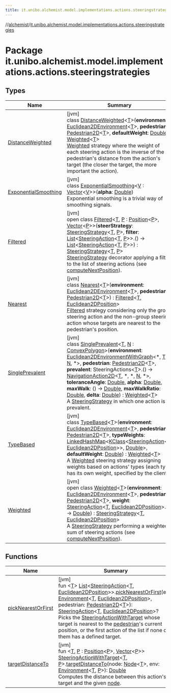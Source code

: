 ```yaml
---
title: it.unibo.alchemist.model.implementations.actions.steeringstrategies
---
```

//[alchemist](../../index.html)/[it.unibo.alchemist.model.implementations.actions.steeringstrategies](index.html)



# Package it.unibo.alchemist.model.implementations.actions.steeringstrategies



## Types


| Name | Summary |
|---|---|
| [DistanceWeighted](-distance-weighted/index.html) | [jvm]<br>class [DistanceWeighted](-distance-weighted/index.html)<[T](-distance-weighted/index.html)>(**environment**: [Euclidean2DEnvironment](../it.unibo.alchemist.model.interfaces.environments/-euclidean2-d-environment/index.html)<[T](-distance-weighted/index.html)>, **pedestrian**: [Pedestrian2D](../it.unibo.alchemist.model.interfaces/-pedestrian2-d/index.html)<[T](-distance-weighted/index.html)>, **defaultWeight**: [Double](https://kotlinlang.org/api/latest/jvm/stdlib/kotlin/-double/index.html)) : [Weighted](-weighted/index.html)<[T](-distance-weighted/index.html)> <br>[Weighted](-weighted/index.html) strategy where the weight of each steering action is the inverse of the pedestrian's distance from the action's target (the closer the target, the more important the action). |
| [ExponentialSmoothing](-exponential-smoothing/index.html) | [jvm]<br>class [ExponentialSmoothing](-exponential-smoothing/index.html)<[V](-exponential-smoothing/index.html) : [Vector](../it.unibo.alchemist.model.interfaces.geometry/-vector/index.html)<[V](-exponential-smoothing/index.html)>>(**alpha**: [Double](https://kotlinlang.org/api/latest/jvm/stdlib/kotlin/-double/index.html))<br>Exponential smoothing is a trivial way of smoothing signals. |
| [Filtered](-filtered/index.html) | [jvm]<br>open class [Filtered](-filtered/index.html)<[T](-filtered/index.html), [P](-filtered/index.html) : [Position](../it.unibo.alchemist.model.interfaces/-position/index.html)<[P](-filtered/index.html)>, [Vector](../it.unibo.alchemist.model.interfaces.geometry/-vector/index.html)<[P](-filtered/index.html)>>(**steerStrategy**: [SteeringStrategy](../it.unibo.alchemist.model.interfaces/-steering-strategy/index.html)<[T](-filtered/index.html), [P](-filtered/index.html)>, **filter**: [List](https://kotlinlang.org/api/latest/jvm/stdlib/kotlin.collections/-list/index.html)<[SteeringAction](../it.unibo.alchemist.model.interfaces/-steering-action/index.html)<[T](-filtered/index.html), [P](-filtered/index.html)>>.() -> [List](https://kotlinlang.org/api/latest/jvm/stdlib/kotlin.collections/-list/index.html)<[SteeringAction](../it.unibo.alchemist.model.interfaces/-steering-action/index.html)<[T](-filtered/index.html), [P](-filtered/index.html)>>) : [SteeringStrategy](../it.unibo.alchemist.model.interfaces/-steering-strategy/index.html)<[T](-filtered/index.html), [P](-filtered/index.html)> <br>[SteeringStrategy](../it.unibo.alchemist.model.interfaces/-steering-strategy/index.html) decorator applying a filter to the list of steering actions (see [computeNextPosition](-filtered/compute-next-position.html)). |
| [Nearest](-nearest/index.html) | [jvm]<br>class [Nearest](-nearest/index.html)<[T](-nearest/index.html)>(**environment**: [Euclidean2DEnvironment](../it.unibo.alchemist.model.interfaces.environments/-euclidean2-d-environment/index.html)<[T](-nearest/index.html)>, **pedestrian**: [Pedestrian2D](../it.unibo.alchemist.model.interfaces/-pedestrian2-d/index.html)<[T](-nearest/index.html)>) : [Filtered](-filtered/index.html)<[T](-nearest/index.html), [Euclidean2DPosition](../it.unibo.alchemist.model.implementations.positions/-euclidean2-d-position/index.html)> <br>[Filtered](-filtered/index.html) strategy considering only the group steering action and the non-group steering action whose targets are nearest to the pedestrian's position. |
| [SinglePrevalent](-single-prevalent/index.html) | [jvm]<br>class [SinglePrevalent](-single-prevalent/index.html)<[T](-single-prevalent/index.html), [N](-single-prevalent/index.html) : [ConvexPolygon](../it.unibo.alchemist.model.interfaces.geometry.euclidean2d/-convex-polygon/index.html)>(**environment**: [Euclidean2DEnvironmentWithGraph](../it.unibo.alchemist.model.interfaces.environments/-euclidean2-d-environment-with-graph/index.html)<*, [T](-single-prevalent/index.html), [N](-single-prevalent/index.html), *>, **pedestrian**: [Pedestrian2D](../it.unibo.alchemist.model.interfaces/-pedestrian2-d/index.html)<[T](-single-prevalent/index.html)>, **prevalent**: SteeringActions<[T](-single-prevalent/index.html)>.() -> [NavigationAction2D](../it.unibo.alchemist.model.interfaces/index.html#-517309547%2FClasslikes%2F-134779887)<[T](-single-prevalent/index.html), *, *, [N](-single-prevalent/index.html), *>, **toleranceAngle**: [Double](https://kotlinlang.org/api/latest/jvm/stdlib/kotlin/-double/index.html), **alpha**: [Double](https://kotlinlang.org/api/latest/jvm/stdlib/kotlin/-double/index.html), **maxWalk**: () -> [Double](https://kotlinlang.org/api/latest/jvm/stdlib/kotlin/-double/index.html), **maxWalkRatio**: [Double](https://kotlinlang.org/api/latest/jvm/stdlib/kotlin/-double/index.html), **delta**: [Double](https://kotlinlang.org/api/latest/jvm/stdlib/kotlin/-double/index.html)) : [Weighted](-weighted/index.html)<[T](-single-prevalent/index.html)> <br>A [SteeringStrategy](../it.unibo.alchemist.model.interfaces/-steering-strategy/index.html) in which one action is prevalent. |
| [TypeBased](-type-based/index.html) | [jvm]<br>class [TypeBased](-type-based/index.html)<[T](-type-based/index.html)>(**environment**: [Euclidean2DEnvironment](../it.unibo.alchemist.model.interfaces.environments/-euclidean2-d-environment/index.html)<[T](-type-based/index.html)>, **pedestrian**: [Pedestrian2D](../it.unibo.alchemist.model.interfaces/-pedestrian2-d/index.html)<[T](-type-based/index.html)>, **typeWeights**: [LinkedHashMap](https://kotlinlang.org/api/latest/jvm/stdlib/kotlin.collections/-linked-hash-map/index.html)<[KClass](https://kotlinlang.org/api/latest/jvm/stdlib/kotlin.reflect/-k-class/index.html)<[SteeringAction](../it.unibo.alchemist.model.interfaces/-steering-action/index.html)<[T](-type-based/index.html), [Euclidean2DPosition](../it.unibo.alchemist.model.implementations.positions/-euclidean2-d-position/index.html)>>, [Double](https://kotlinlang.org/api/latest/jvm/stdlib/kotlin/-double/index.html)>, **defaultWeight**: [Double](https://kotlinlang.org/api/latest/jvm/stdlib/kotlin/-double/index.html)) : [Weighted](-weighted/index.html)<[T](-type-based/index.html)> <br>A [Weighted](-weighted/index.html) steering strategy assigning weights based on actions' types (each type has its own weight, specified by the client). |
| [Weighted](-weighted/index.html) | [jvm]<br>open class [Weighted](-weighted/index.html)<[T](-weighted/index.html)>(**environment**: [Euclidean2DEnvironment](../it.unibo.alchemist.model.interfaces.environments/-euclidean2-d-environment/index.html)<[T](-weighted/index.html)>, **pedestrian**: [Pedestrian2D](../it.unibo.alchemist.model.interfaces/-pedestrian2-d/index.html)<[T](-weighted/index.html)>, **weight**: [SteeringAction](../it.unibo.alchemist.model.interfaces/-steering-action/index.html)<[T](-weighted/index.html), [Euclidean2DPosition](../it.unibo.alchemist.model.implementations.positions/-euclidean2-d-position/index.html)>.() -> [Double](https://kotlinlang.org/api/latest/jvm/stdlib/kotlin/-double/index.html)) : [SteeringStrategy](../it.unibo.alchemist.model.interfaces/-steering-strategy/index.html)<[T](-weighted/index.html), [Euclidean2DPosition](../it.unibo.alchemist.model.implementations.positions/-euclidean2-d-position/index.html)> <br>A [SteeringStrategy](../it.unibo.alchemist.model.interfaces/-steering-strategy/index.html) performing a weighted sum of steering actions (see [computeNextPosition](-weighted/compute-next-position.html)). |


## Functions


| Name | Summary |
|---|---|
| [pickNearestOrFirst](pick-nearest-or-first.html) | [jvm]<br>fun <[T](pick-nearest-or-first.html)> [List](https://kotlinlang.org/api/latest/jvm/stdlib/kotlin.collections/-list/index.html)<[SteeringAction](../it.unibo.alchemist.model.interfaces/-steering-action/index.html)<[T](pick-nearest-or-first.html), [Euclidean2DPosition](../it.unibo.alchemist.model.implementations.positions/-euclidean2-d-position/index.html)>>.[pickNearestOrFirst](pick-nearest-or-first.html)(env: [Environment](../it.unibo.alchemist.model.interfaces/-environment/index.html)<[T](pick-nearest-or-first.html), [Euclidean2DPosition](../it.unibo.alchemist.model.implementations.positions/-euclidean2-d-position/index.html)>, pedestrian: [Pedestrian2D](../it.unibo.alchemist.model.interfaces/-pedestrian2-d/index.html)<[T](pick-nearest-or-first.html)>): [SteeringAction](../it.unibo.alchemist.model.interfaces/-steering-action/index.html)<[T](pick-nearest-or-first.html), [Euclidean2DPosition](../it.unibo.alchemist.model.implementations.positions/-euclidean2-d-position/index.html)>?<br>Picks the [SteeringActionWithTarget](../it.unibo.alchemist.model.interfaces/-steering-action-with-target/index.html) whose target is nearest to the [pedestrian](pick-nearest-or-first.html)'s current position, or the first action of the list if none of them has a defined target. |
| [targetDistanceTo](target-distance-to.html) | [jvm]<br>fun <[T](target-distance-to.html), [P](target-distance-to.html) : [Position](../it.unibo.alchemist.model.interfaces/-position/index.html)<[P](target-distance-to.html)>, [Vector](../it.unibo.alchemist.model.interfaces.geometry/-vector/index.html)<[P](target-distance-to.html)>> [SteeringActionWithTarget](../it.unibo.alchemist.model.interfaces/-steering-action-with-target/index.html)<[T](target-distance-to.html), [P](target-distance-to.html)>.[targetDistanceTo](target-distance-to.html)(node: [Node](../it.unibo.alchemist.model.interfaces/-node/index.html)<[T](target-distance-to.html)>, env: [Environment](../it.unibo.alchemist.model.interfaces/-environment/index.html)<[T](target-distance-to.html), [P](target-distance-to.html)>): [Double](https://kotlinlang.org/api/latest/jvm/stdlib/kotlin/-double/index.html)<br>Computes the distance between this action's target and the given [node](target-distance-to.html). |


